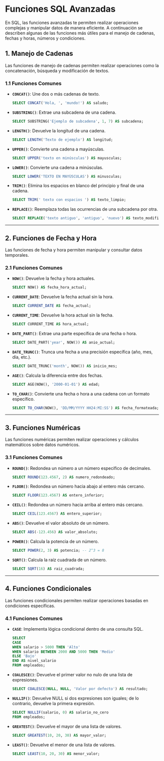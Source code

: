 # Funciones SQL Avanzadas

En SQL, las funciones avanzadas te permiten realizar operaciones complejas y manipular datos de manera eficiente. A continuación se describen algunas de las funciones más útiles para el manejo de cadenas, fechas y horas, números y condiciones.

## 1. Manejo de Cadenas

Las funciones de manejo de cadenas permiten realizar operaciones como la concatenación, búsqueda y modificación de textos.

### 1.1 Funciones Comunes

- **`CONCAT()`**: Une dos o más cadenas de texto.

  ```sql
  SELECT CONCAT('Hola, ', 'mundo!') AS saludo;
  ```

- **`SUBSTRING()`**: Extrae una subcadena de una cadena.

  ```sql
  SELECT SUBSTRING('Ejemplo de subcadena', 1, 7) AS subcadena;

  ```

- **`LENGTH()`**: Devuelve la longitud de una cadena.

  ```sql
  SELECT LENGTH('Texto de ejemplo') AS longitud;

  ```

- **`UPPER()`**: Convierte una cadena a mayúsculas.

  ```sql
  SELECT UPPER('texto en minúsculas') AS mayusculas;

  ```

- **`LOWER()`**: Convierte una cadena a minúsculas.

  ```sql
  SELECT LOWER('TEXTO EN MAYÚSCULAS') AS minusculas;

  ```

- **`TRIM()`**: Elimina los espacios en blanco del principio y final de una cadena.

  ```sql
  SELECT TRIM(' texto con espacios ') AS texto_limpio;

  ```

- **`REPLACE()`**: Reemplaza todas las ocurrencias de una subcadena por otra.

  ```sql
  SELECT REPLACE('texto antiguo', 'antiguo', 'nuevo') AS texto_modificado;

  ```

---

## 2. Funciones de Fecha y Hora

Las funciones de fecha y hora permiten manipular y consultar datos temporales.

### 2.1 Funciones Comunes

- **`NOW()`**: Devuelve la fecha y hora actuales.

  ```sql
  SELECT NOW() AS fecha_hora_actual;

  ```

- **`CURRENT_DATE`**: Devuelve la fecha actual sin la hora.

  ```sql
  SELECT CURRENT_DATE AS fecha_actual;

  ```

- **`CURRENT_TIME`**: Devuelve la hora actual sin la fecha.

  ```sql
  SELECT CURRENT_TIME AS hora_actual;

  ```

- **`DATE_PART()`**: Extrae una parte específica de una fecha o hora.

  ```sql
  SELECT DATE_PART('year', NOW()) AS anio_actual;

  ```

- **`DATE_TRUNC()`**: Trunca una fecha a una precisión específica (año, mes, día, etc.).

  ```sql
  SELECT DATE_TRUNC('month', NOW()) AS inicio_mes;

  ```

- **`AGE()`**: Calcula la diferencia entre dos fechas.

  ```sql
  SELECT AGE(NOW(), '2000-01-01') AS edad;

  ```

- **`TO_CHAR()`**: Convierte una fecha o hora a una cadena con un formato específico.

  ```sql
  SELECT TO_CHAR(NOW(), 'DD/MM/YYYY HH24:MI:SS') AS fecha_formateada;

  ```

---

## 3. Funciones Numéricas

Las funciones numéricas permiten realizar operaciones y cálculos matemáticos sobre datos numéricos.

### 3.1 Funciones Comunes

- **`ROUND()`**: Redondea un número a un número específico de decimales.

  ```sql
  SELECT ROUND(123.4567, 2) AS numero_redondeado;

  ```

- **`FLOOR()`**: Redondea un número hacia abajo al entero más cercano.

  ```sql
  SELECT FLOOR(123.4567) AS entero_inferior;

  ```

- **`CEIL()`**: Redondea un número hacia arriba al entero más cercano.

  ```sql
  SELECT CEIL(123.4567) AS entero_superior;

  ```

- **`ABS()`**: Devuelve el valor absoluto de un número.

  ```sql
  SELECT ABS(-123.456) AS valor_absoluto;

  ```

- **`POWER()`**: Calcula la potencia de un número.

  ```sql
  SELECT POWER(2, 3) AS potencia; -- 2^3 = 8

  ```

- **`SQRT()`**: Calcula la raíz cuadrada de un número.

  ```sql
  SELECT SQRT(16) AS raiz_cuadrada;

  ```

---

## 4. Funciones Condicionales

Las funciones condicionales permiten realizar operaciones basadas en condiciones específicas.

### 4.1 Funciones Comunes

- **`CASE`**: Implementa lógica condicional dentro de una consulta SQL.

  ```sql
  SELECT
  CASE
  WHEN salario > 5000 THEN 'Alto'
  WHEN salario BETWEEN 2000 AND 5000 THEN 'Medio'
  ELSE 'Bajo'
  END AS nivel_salario
  FROM empleados;

  ```

- **`COALESCE()`**: Devuelve el primer valor no nulo de una lista de expresiones.

  ```sql
  SELECT COALESCE(NULL, NULL, 'Valor por defecto') AS resultado;

  ```

- **`NULLIF()`**: Devuelve NULL si dos expresiones son iguales; de lo contrario, devuelve la primera expresión.

  ```sql
  SELECT NULLIF(salario, 0) AS salario_no_cero
  FROM empleados;

  ```

- **`GREATEST()`**: Devuelve el mayor de una lista de valores.

  ```sql
  SELECT GREATEST(10, 20, 30) AS mayor_valor;

  ```

- **`LEAST()`**: Devuelve el menor de una lista de valores.

  ```sql
  SELECT LEAST(10, 20, 30) AS menor_valor;

  ```
